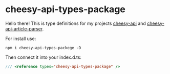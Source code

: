 # cheesy-api-types-package

Hello there! This is type definitions for my projects [cheesy-api](https://github.com/no1621name/cheesy-api) and [cheesy-api-article-parser](https://github.com/no1621name/cheesy-api-article-parser).

For install use:
```
npm i cheesy-api-types-packege -D
```

Then connect it into your index.d.ts:

``` typescript
/// <reference types="cheesy-api-types-package" />
```